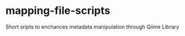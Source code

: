 mapping-file-scripts
====================

Short sripts to enchances metadata manipulation through Qiime Library
